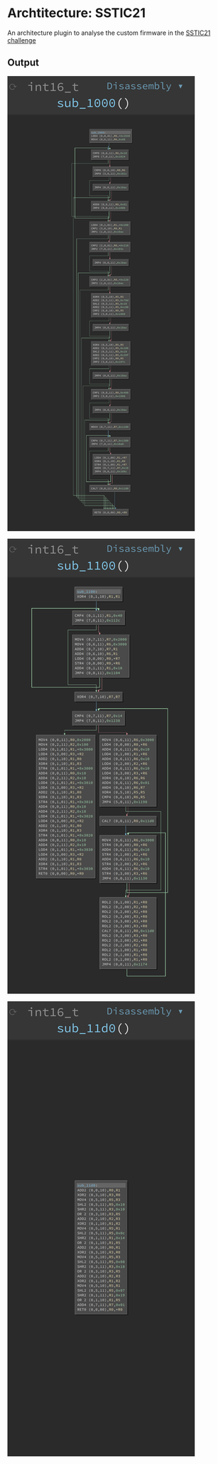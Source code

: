 # Archtitecture: SSTIC21

An architecture plugin to analyse the custom firmware in the [SSTIC21 challenge](https://www.sstic.org/2021/challenge/)

## Output

![Disassembly 1](example/sstic21-disassembly1.png)

![Disassembly 2](example/sstic21-disassembly2.png)

![Disassembly 3](example/sstic21-disassembly3.png)
